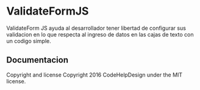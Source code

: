 # ValidateFormJS
ValidateForm JS ayuda al desarrollador tener libertad de configurar sus validacion en lo que respecta al ingreso de datos en las cajas de texto con un codigo simple.

## Documentacion


Copyright and license
Copyright 2016 CodeHelpDesign under the MIT license.
